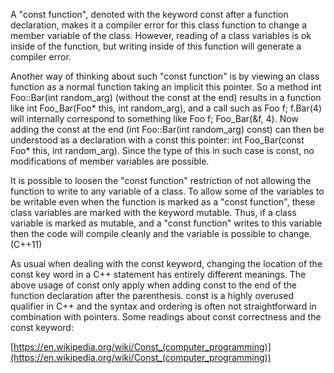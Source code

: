 A "const function", denoted with the keyword const after a function declaration, makes it a compiler error for this class function to change a member variable of the class. However, reading of a class variables is ok inside of the function, but writing inside of this function will generate a compiler error.

Another way of thinking about such "const function" is by viewing an class function as a normal function taking an implicit this pointer. So a method int Foo::Bar(int random_arg) (without the const at the end) results in a function like int Foo_Bar(Foo* this, int random_arg), and a call such as Foo f; f.Bar(4) will internally correspond to something like Foo f; Foo_Bar(&f, 4). Now adding the const at the end (int Foo::Bar(int random_arg) const) can then be understood as a declaration with a const this pointer: int Foo_Bar(const Foo* this, int random_arg). Since the type of this in such case is const, no modifications of member variables are possible.

It is possible to loosen the "const function" restriction of not allowing the function to write to any variable of a class. To allow some of the variables to be writable even when the function is marked as a "const function", these class variables are marked with the keyword mutable. Thus, if a class variable is marked as mutable, and a "const function" writes to this variable then the code will compile cleanly and the variable is possible to change. (C++11)

As usual when dealing with the const keyword, changing the location of the const key word in a C++ statement has entirely different meanings. The above usage of const only apply when adding const to the end of the function declaration after the parenthesis.  const is a highly overused qualifier in C++ and the syntax and ordering is often not straightforward in combination with pointers. Some readings about const correctness and the const keyword:

[https://en.wikipedia.org/wiki/Const_(computer_programming)](https://en.wikipedia.org/wiki/Const_(computer_programming))
